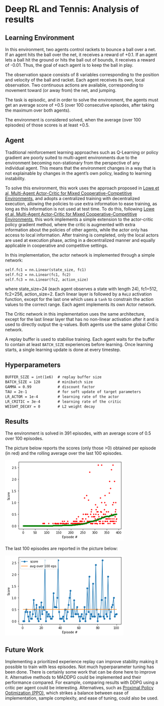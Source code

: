 # Deep RL and Tennis: Analysis of results

## Learning Environment

In this environment, two agents control rackets to bounce a ball over a net. If an agent hits the ball over the net, it receives a reward of +0.1. If an agent lets a ball hit the ground or hits the ball out of bounds, it receives a reward of -0.01. Thus, the goal of each agent is to keep the ball in play.

The observation space consists of 8 variables corresponding to the position and velocity of the ball and racket. Each agent receives its own, local observation. Two continuous actions are available, corresponding to movement toward (or away from) the net, and jumping.

The task is episodic, and in order to solve the environment, the agents must get an average score of +0.5 (over 100 consecutive episodes, after taking the maximum over both agents).

The environment is considered solved, when the average (over 100 episodes) of those scores is at least +0.5.


## Agent

Traditional reinforcement learning approaches such as Q-Learning or policy gradient are poorly suited to multi-agent environments due to the environment becoming non-stationary from the perspective of any individual agent. This means that the environment changes in a way that is not explainable by changes in the agent’s own policy, leading to learning instability.

To solve this environment, this work uses the approach proposed in [Lowe et al, Multi-Agent Actor-Critic for Mixed Cooperative-Competitive Environments](https://arxiv.org/pdf/1706.02275.pdf), and adopts a centralized training with decentralized execution, allowing the policies to use extra information to ease training, as long as this information is not used at test time.
To do this, following [Lowe et al, Multi-Agent Actor-Critic for Mixed Cooperative-Competitive Environments](https://arxiv.org/pdf/1706.02275.pdf), this work implements a simple extension to the actor-critic policy gradient method, where the critic is augmented with extra information about the policies of other agents, while the actor only has access to local information. After training is completed, only the local actors are used at execution phase, acting in a decentralized manner and equally applicable in cooperative and competitive settings.


In this implementation, the actor network is implemented through a simple network:

```
self.fc1 = nn.Linear(state_size, fc1)
self.fc2 = nn.Linear(fc1, fc2)
self.fc3 = nn.Linear(fc2, action_size)
```

where state_size=24 (each agent observes a state with length 24), fc1=512, fc2=256, action_size=2.
Each linear layer is followed by a `ReLU` activation function, except for the last one which uses a `tanh` to constrain the action values to the correct range.
Each agent implements its own Actor network.

The Critic network in this implementation uses the same architecture, except for the last linear layer that has no non-linear activation after it and is used to directly output the q-values.
Both agents use the same global Critic network.

A replay buffer is used to stabilise training. Each agent waits for the buffer to contain at least `BATCH_SIZE` experiences before learning. Once learning starts, a single learning update is done at every timestep.

## Hyperparameters

```
BUFFER_SIZE = int(1e6)  # replay buffer size
BATCH_SIZE = 128        # minibatch size
GAMMA = 0.99            # discount factor
TAU = 2e-1              # for soft update of target parameters
LR_ACTOR = 1e-4         # learning rate of the actor
LR_CRITIC = 3e-4        # learning rate of the critic
WEIGHT_DECAY = 0        # L2 weight decay
```


## Results

The environment is solved in 391 episodes, with an average score of 0.5 over 100 episodes.

The picture below reports the scores (only those >0) obtained per episode (in red) and the rolling average over the last 100 episodes.

![scores](pics/scores.png)

The last 100 episodes are reported in the picture below:

![scores-last-100-eps](pics/scores-last-100-eps.png)


## Future Work

Implementing a prioritized experience replay can improve stability making it possible to train with less episodes. Not much hyperparameter tuning has been done. There is certainly some work that can be done here to improve it.
Alternative methods to MADDPG could be implemented and their performance compared.
For example, comparing results with DDPG using a critic per agent could be interesting.
Alternatives, such as [Proximal Policy Optimization (PPO)](https://openai.com/blog/openai-baselines-ppo/#ppo), which strikes a balance between ease of implementation, sample complexity, and ease of tuning, could also be used.
